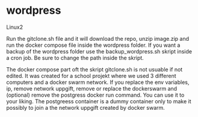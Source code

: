 # wordpress
 Linux2

Run the gitclone.sh file and it will download the repo, unzip image.zip and run the docker compose file inside the wordpress folder. 
If you want a backup of the wordpress folder use the backup_wordpress.sh skript inside a cron job. Be sure to change the path inside the skript.

The docker compose part oft the skript gitclone.sh is not usuable if not edited. It was created for a school projekt where we used 3 different computers and a docker swarm network. If you replace the env variables, ip, remove network uppgift, remove or replace the dockerswarm and (optional) remove the postgress docker run command. You can use it to your liking. The postgreess container is a dummy container only to make it possibly to join a the network uppgift created by docker swarm. 
